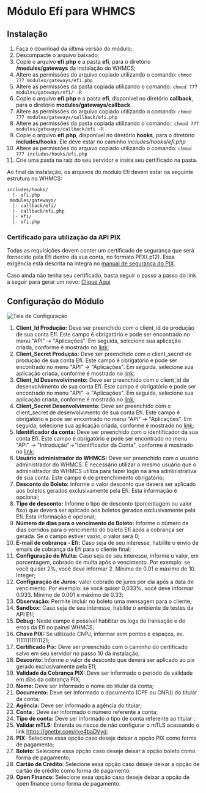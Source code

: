 # Módulo Efí para WHMCS

## Instalação

1. Faça o download da última versão do módulo;
2. Descompacte o arquivo baixado;
3. Copie o arquivo **efi.php** e a pasta **efi**, para o diretório **/modules/gateways** da instalação do WHMCS;
4. Altere as permissões do arquivo copiado utilizando o comando: `chmod 777 modules/gateways/efi.php`
5. Altere as permissões da pasta copiada utilizando o comando: `chmod 777 modules/gateways/efi/ -R`
6. Copie o arquivo **efi.php** e a pasta **efi**, disponível no diretório **callback**, para o diretório **modules/gateways/callback**. 
7. Altere as permissões do arquivo copiado utilizando o comando: `chmod 777 modules/gateways/callback/efi.php`
7. Altere as permissões da pasta copiada utilizando o comando:: `chmod 777 modules/gateways/callback/efi -R`
8. Copie o arquivo **efi.php**, disponível no diretório **hooks**, para o diretório **includes/hooks**. Ele deve estar no caminho *includes/hooks/efi.php*
9. Altere as permissões do arquivo copiado utilizando o comando: `chmod 777 includes/hooks/efi.php`
10. Crie uma pasta na raiz do seu servidor e insira seu certificado na pasta. 

Ao final da instalação, os arquivos do módulo Efí devem estar na seguinte estrutura no WHMCS:

```
includes/hooks/
  |- efi.php
 modules/gateways/
  |- callback/efi/
  |- callback/efi.php
  |- efi/
  |- efi.php
```

### Certificado para utilização da API PIX

Todas as requisições devem conter um certificado de segurança que será fornecido pela Efí dentro da sua conta, no formato PFX(.p12). Essa exigência está descrita na integra no [manual de segurança do PIX](https://www.bcb.gov.br/estabilidadefinanceira/comunicacaodados).

Caso ainda não tenha seu certificado, basta seguir o passo a passo do link a seguir para gerar um novo: [Clique Aqui](https://gerencianet.com.br/artigo/como-gerar-o-certificado-para-usar-a-api-pix/)


## Configuração do Módulo

![Tela de Configuração](https://sejaefi.link/H1lGo65O_3)
1. **Client_Id Produção:** Deve ser preenchido com o client_id de produção de sua conta Efí. Este campo é obrigatório e pode ser encontrado no menu "API" -> "Aplicações". Em seguida, selecione sua aplicação criada, conforme é mostrado no [link](https://gnetbr.com/Ske9THqjrO);
2. **Client_Secret Produção:** Deve ser preenchido com o client_secret de produção de sua conta Efí. Este campo é obrigatório e pode ser encontrado no menu "API" ->  "Aplicações". Em seguida, selecione sua aplicação criada, conforme é mostrado no [link](https://gnetbr.com/Ske9THqjrO);
3. **Client_Id Desenvolvimento:** Deve ser preenchido com o client_id de desenvolvimento de sua conta Efí. Este campo é obrigatório e pode ser encontrado no menu "API" -> "Aplicações". Em seguida, selecione sua aplicação criada, conforme é mostrado no [link](https://gnetbr.com/BJe-vIciHd);
4. **Client_Secret Desenvolvimento:** Deve ser preenchido com o client_secret de desenvolvimento de sua conta Efí. Este campo é obrigatório e pode ser encontrado no menu "API" -> "Aplicações". Em seguida, selecione sua aplicação criada, conforme é mostrado no [link](https://gnetbr.com/BJe-vIciHd);
5. **Identificador da conta:** Deve ser preenchido com o identificador da  sua conta Efí. Este campo é obrigatório e pode ser encontrado no menu "API" -> "Introdução"->"Identificador da Conta", conforme é mostrado no [link](https://gnetbr.com/ryezOK31Qt);
6. **Usuário administrador do WHMCS:** Deve ser preenchido com o usuário administrador do WHMCS. É necessário utilizar o mesmo usuário que o administrador do WHMCS utiliza para fazer login na área administrativa de sua conta. Este campo é de preenchimento obrigatório;
7. **Desconto do Boleto:** Informe o valor desconto que deverá ser aplicado aos boletos gerados exclusivamente pela Efí. Esta informação é opcional;
8. **Tipo de desconto:** Informe o tipo de desconto (porcentagem ou valor fixo) que deverá ser aplicado aos boletos gerados exclusivamente pela Efí. Esta informação é opcional;
9. **Número de dias para o vencimento do Boleto:** Informe o número de dias corridos para o vencimento do boleto Efí após a cobrança ser gerada. Se o campo estiver vazio, o valor será 0;
10. **E-mail de cobrança - Efí:** Caso seja de seu interesse, habilite o envio de emails de cobrança da Efí para o cliente final;
11. **Configuração de Multa:** Caso seja de seu interesse, informe o valor, em porcentagem, cobrado de multa após o vencimento. Por exemplo: se você quiser 2%, você deve informar 2. Mínimo de 0.01 e máximo de 10. Integer;
12. **Configuração de Juros:** valor cobrado de juros por dia após a data de vencimento. Por exemplo: se você quiser 0,033%, você deve informar 0.033. Mínimo de 0.001 e máximo de 0.33;
13. **Observação:** Permite incluir no boleto uma mensagem para o cliente;
14. **Sandbox:** Caso seja de seu interesse, habilite o ambiente de testes da API Efí;
15. **Debug:** Neste campo é possível habilitar os logs de transação e de erros da Efí no painel WHMCS;
16. **Chave PIX:** Se utilizado CNPJ, informar sem pontos e espaços, ex. 11111111111121;
17. **Certificado Pix:** Deve ser preenchido com o caminho do certificado salvo em seu servidor no passo 10 da instalação;
18. **Desconto:** Informe o valor de desconto que deverá ser aplicado ao pix gerado exclusivamente pela Efí;
19. **Validade da Cobrança PIX:** Deve ser informado o período de validade em dias da cobrança PIX;
19. **Nome:** Deve ser informado o nome do titular da conta;
19. **Documento:** Deve ser informado o documento (CPF ou CNPJ) do titular da conta;
19. **Agência:** Deve ser informado a agência do titular;
19. **Conta :** Deve ser informado o número referente a conta;
19. **Tipo de conta:** Deve ser informado o tipo de conta referente ao titular ;
20. **Validar mTLS:** Entenda os riscos de não configurar o mTLS acessando o link https://gnetbr.com/rke4baDVyd;
21. **PIX:** Selecione essa opção caso deseje deixar a opção PIX como forma de pagamento;
22. **Boleto:** Selecione essa opção caso deseje deixar a opção boleto como forma de pagamento;
23. **Cartão de Crédito:** Selecione essa opção caso deseje deixar a opção de cartão de crédito como forma de pagamento;
24. **Open Finance:** Selecione essa opção caso deseje deixar a opção de open finance como forma de pagamento.